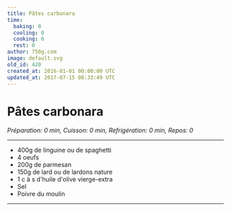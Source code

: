 ```yaml
---
title: Pâtes carbonara
time:
  baking: 0
  cooling: 0
  cooking: 0
  rest: 0
author: 750g.com
image: default.svg
old_id: 420
created_at: 2016-01-01 00:00:00 UTC
updated_at: 2017-07-15 08:33:49 UTC
---
```


# Pâtes carbonara

_Préparation: 0 min, Cuisson: 0 min, Refrigération: 0 min, Repos: 0_

---

- 400g de linguine ou de spaghetti
- 4 oeufs
- 200g de parmesan
- 150g de lard ou de lardons nature
- 1 c à s d'huile d'olive vierge-extra
- Sel
- Poivre du moulin

---
